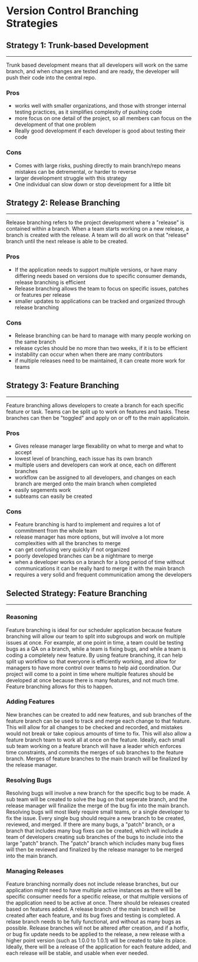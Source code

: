 # Version Control Branching Strategies <br />


## Strategy 1: Trunk-based Development
---
Trunk based development means that all developers will work on the same branch, and when changes are tested and are ready, the developer will push their code into the central repo. 
### Pros
- works well with smaller organizations, and those with stronger internal testing practices, as it simplifies complexity of pushing code
- more focus on one detail of the project, so all members can focus on the development of that one problem
- Really good development if each developer is good about testing their code
### Cons
- Comes with large risks, pushing directly to main branch/repo means mistakes can be detremental, or harder to reverse
- larger development struggle with this strategy
- One individual can slow down or stop development for a little bit

## Strategy 2: Release Branching
---
Release branching refers to the project development where a "release" is contained within a branch. When a team starts working on a new release, a branch is created with the release. A team will do all work on that "release" branch until the next release is able to be created.
### Pros
- If the application needs to support multiple versions, or have many differing needs based on versions due to specific consumer demands, release branching is efficient
- Release branching allows the team to focus on specific issues, patches or features per release
- smaller updates to applications can be tracked and organized through release branching
### Cons
- Release branching can be hard to manage with many people working on the same branch
- release cycles should be no more than two weeks, if it is to be efficient
- instability can occur when when there are many contributors
- if multiple releases need to be maintained, it can create more work for teams

## Strategy 3: Feature Branching
---
Feature branching allows developers to create a branch for each specific feature or task. Teams can be split up to work on features and tasks. These branches can then be "toggled" and apply on or off to the main applicatoin. 
### Pros
- Gives release manager large flexability on what to merge and what to accept
- lowest level of branching, each issue has its own branch
- multiple users and developers can work at once, each on different branches
- workflow can be assigned to all developers, and changes on each branch are merged onto the main branch when completed
- easily segements work
- subteams can easily be created
### Cons
- Feature branching is hard to implement and requires a lot of commitment from the whole team
- release manager has more options, but will involve a lot more complexities with all the branches to merge
- can get confusing very quickly if not organized
- poorly developed branches can be a nightmare to merge
- when a developer works on a branch for a long period of time without communications it can be really hard to merge it with the main branch
- requires a very solid and frequent communication among the developers


## Selected Strategy: Feature Branching
---

### Reasoning
Feature branching is ideal for our scheduler application because feature branching will allow our team to split into subgroups and work on multiple issues at once. For example, at one point in time, a team could be testing bugs as a QA on a branch, while a team is fixing bugs, and while a team is coding a completely new feature. By using feature branching, it can help split up workflow so that everyone is efficiently working, and allow for managers to have more control over teams to help aid coordination. Our project will come to a point in time where multiple features should be developed at once because there is many features, and not much time. Feature branching allows for this to happen.

### Adding Features
New branches can be created to add new features, and sub branches of the feature branch can be used to track and merge each change to that feature. This will allow for all changes to be checked and recorded, and mistakes would not break or take copious amounts of time to fix. This will also allow a feature branch team to work all at once on the feature. Ideally, each small sub team working on a feature branch will have a leader which enforces time constraints, and commits the merges of sub branches to the feature branch. Merges of feature branches to the main branch will be finalized by the release manager.

### Resolving Bugs
Resolving bugs will involve a new branch for the specific bug to be made. A sub team will be created to solve the bug on that seperate branch, and the release manager will finailize the merge of the bug fix into the main branch. Resolving bugs will most likely require small teams, or a single developer to fix the issue. Every single bug should require a new branch to be created, reviewed, and merged. If there are many bugs, a "patch" branch, or a branch that includes many bug fixes can be created, which will include a team of developers creating sub branches of the bugs to include into the large "patch" branch. The "patch" branch which includes many bug fixes will then be reviewed and finalized by the release manager to be merged into the main branch.

### Managing Releases
Feature branching normally does not include release branches, but our application might need to have multiple active instances as there will be specific consumer needs for a specific release, or that multiple versions of the application need to be active at once. There should be releases created based on features added. A release branch of the main branch will be created after each feature, and its bug fixes and testing is completed. A relase branch needs to be fully functional, and without as many bugs as possible. Release branches will not be altered after creation, and if a hotfix, or bug fix update needs to be applied to the release, a new release with a higher point version (such as 1.0.0 to 1.0.1) will be created to take its place. Ideally, there will be a release of the application for each feature added, and each release will be stable, and usable when ever needed. 



